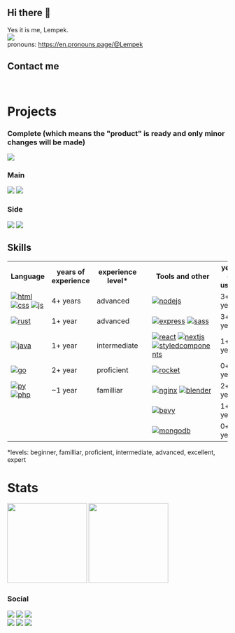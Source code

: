 ## Hi there 👋
 Yes it is me, Lempek. <br>
![](https://komarev.com/ghpvc/?username=LempekPL&color=69e621&style=flat-square)\
pronouns: https://en.pronouns.page/@Lempek

## Contact me
<div>
 <a href="mailto:piotr.m.lempkowski@gmail.com"><img src="https://img.shields.io/static/v1?label=gmail&message=piotr.m.lempkowski%40gmail.com&color=D14836&style=for-the-badge&logo=gmail" alt=""></a>
 <a href="https://www.linkedin.com/in/piotrlempek/"><img src="https://img.shields.io/static/v1?label=linkedin&message=Piotr%20Lempkowski&color=0E76A8&style=for-the-badge&logo=linkedin" alt=""></a>
<!--   <a href="https://twitter.com/LempekOfficial"><img src="https://img.shields.io/static/v1?label=twitter&message=%40LempekOfficial&color=1DA1F2&style=for-the-badge&logo=twitter" alt=""></a> -->
<!--   <a href="https://t.me/lempekpl"><img src="https://img.shields.io/static/v1?label=telegram&message=%40lempekpl&color=00B2FF&style=for-the-badge&logo=telegram" alt=""></a> -->
</div>

# Projects

### Complete (which means the "product" is ready and only minor changes will be made)
[![](https://github-readme-stats.vercel.app/api/pin/?username=LempekPL&repo=westerplatte-defenders&cache_seconds=7200&theme=merko&hide_border=true)](https://github.com/BigBruhCoders/westerplatte-defenders)
### Main
[![](https://github-readme-stats.vercel.app/api/pin/?username=LempekPL&repo=gairun&cache_seconds=7200&theme=merko&hide_border=true)](https://github.com/LempekPL/gairun)
[![](https://github-readme-stats.vercel.app/api/pin/?username=LempekPL&repo=lempek-website&cache_seconds=7200&theme=merko&hide_border=true)](https://github.com/LempekPL/lempek-website)
### Side
[![](https://github-readme-stats.vercel.app/api/pin/?username=LempekPL&repo=GoRedirect&cache_seconds=7200&theme=merko&hide_border=true)](https://github.com/LempekPL/GoRedirect)
[![](https://github-readme-stats.vercel.app/api/pin/?username=LempekPL&repo=rust-redirect&cache_seconds=7200&theme=merko&hide_border=true)](https://github.com/LempekPL/rust-redirect)

## Skills
<table>
    <tr>
        <th>Language</th>
        <th>years of experience</th>
        <th>experience level*</th>
        <th></th>
        <th>Tools and other</th>
        <th>years of usage</th>
        <th>experience level*</th>
    </tr>
    <tr>
        <td>
            <a href="https://www.w3.org/TR/2011/WD-html5-20110405/"><img src="https://skillicons.dev/icons?i=html" alt="html"/></a>
            <a href="https://www.w3.org/Style/CSS/specs.en.html"><img src="https://skillicons.dev/icons?i=css" alt="css"/></a>
            <a href="https://developer.mozilla.org/en-US/docs/Web/JavaScript/JavaScript_technologies_overview"><img src="https://skillicons.dev/icons?i=js" alt="js"/></a>
        </td>
        <td>4+ years</td>
        <td>advanced</td>
        <td></td>
        <td>
            <a href="https://nodejs.org/en/"><img src="https://skillicons.dev/icons?i=nodejs" alt="nodejs"/></a>
        </td>
        <td>3+ year</td>
        <td>excellent</td>
    </tr>
    <tr>
        <td>
            <a href="https://www.rust-lang.org/"><img src="https://skillicons.dev/icons?i=rust" alt="rust"/></a>
        </td>
        <td>1+ year</td>
        <td>advanced</td>
        <td></td>
        <td>
            <a href="http://expressjs.com/"><img src="https://skillicons.dev/icons?i=express" alt="express"/></a>
            <a href="https://sass-lang.com/"><img src="https://skillicons.dev/icons?i=sass" alt="sass"/></a>
        </td>
        <td>3+ year</td>
        <td>advanced</td>
    </tr>
    <tr>
        <td>
            <a href="https://www.java.com/pl/"><img src="https://skillicons.dev/icons?i=java" alt="java"/></a>
        </td>
        <td>1+ year</td>
        <td>intermediate</td>
        <td></td>
        <td>
            <a href="https://en.reactjs.org/"><img src="https://skillicons.dev/icons?i=react" alt="react"/></a>
            <a href="https://nextjs.org/"><img src="https://skillicons.dev/icons?i=nextjs" alt="nextjs"/></a>
            <a href="https://styled-components.com/"><img src="https://skillicons.dev/icons?i=styledcomponents" alt="styledcomponents"/></a>
        </td>
        <td>1+ year</td>
        <td>advanced</td>
    </tr>
    <tr>
        <td>
            <a href="https://go.dev/"><img src="https://skillicons.dev/icons?i=go" alt="go"/></a>
        </td>
        <td>2+ year</td>
        <td>proficient</td>
        <td></td>
        <td>
            <a href="https://rocket.rs/"><img src="https://skillicons.dev/icons?i=rocket" alt="rocket"/></a>
        </td>
        <td>0+ years</td>
        <td>advanced</td>
    </tr>
    <tr>
        <td>
            <a href="https://www.python.org/"><img src="https://skillicons.dev/icons?i=py" alt="py"/></a>
            <a href="https://www.php.net/"><img src="https://skillicons.dev/icons?i=php" alt="php"/></a>
        </td>
        <td>~1 year</td>
        <td>familliar</td>
        <td></td>
        <td>
            <a href="https://www.nginx.com/"><img src="https://skillicons.dev/icons?i=nginx" alt="nginx"/></a>
            <a href="https://www.blender.org/"><img src="https://skillicons.dev/icons?i=blender" alt="blender"/></a>
        </td>
        <td>2+ years</td>
        <td>intermediate</td>
    </tr>
    <tr>
        <td></td>
        <td></td>
        <td></td>
        <td></td>
        <td>
            <a href="https://bevyengine.org/"><img src="https://skillicons.dev/icons?i=bevy" alt="bevy"/></a>
        </td>
        <td>1+ year</td>
        <td>intermediate</td>
    </tr>
    <tr>
        <td></td>
        <td></td>
        <td></td>
        <td></td>
        <td>
            <a href="https://www.mongodb.com/"><img src="https://skillicons.dev/icons?i=mongodb" alt="mongodb"/></a>
        </td>
        <td>0+ years</td>
        <td>intermediate</td>
    </tr>
</table>

*levels: beginner, familliar, proficient, intermediate, advanced, excellent, expert

# Stats
<div>
  <img src="https://github-readme-stats.vercel.app/api?username=LempekPL&count_private=true&show_icons=true&theme=merko&hide_border=true" height="182">
  <img src="https://github-readme-stats.vercel.app/api/top-langs/?username=LempekPL&layout=compact&theme=merko&langs_count=8&hide_border=true" height="182">
</div>

### Social
<div>
   <a href="https://www.youtube.com/channel/UCL6-HSEiD28U5ddwL5l9fFA"><img src="https://img.shields.io/static/v1?label=youtube&message=Lempek&color=C4302B&style=for-the-badge&logo=youtube"></a>
   <a href="https://www.twitch.tv/lempekpl"><img src="https://img.shields.io/static/v1?label=twitch&message=LempekPL&color=6441A5&style=for-the-badge&logo=twitch"></a>
   <a href="https://discord.com/users/249253855613812736"><img src="https://img.shields.io/static/v1?label=discord&message=Lempek%237376&color=7289DA&style=for-the-badge&logo=discord"></a>
   <br>
   <a href="https://twitter.com/LEMPEKPL"><img src="https://img.shields.io/static/v1?label=twitter&message=%40LEMPEKPL&color=1DA1F2&style=for-the-badge&logo=twitter"></a>
   <a href="https://www.reddit.com/user/LempekPL"><img src="https://img.shields.io/static/v1?label=reddit&message=u%2FLempek&color=FF5700&style=for-the-badge&logo=reddit"></a>
   <a href="https://steamcommunity.com/id/LempekPL/"><img src="https://img.shields.io/static/v1?label=steam&message=Lempek&color=0B4A7C&style=for-the-badge&logo=steam"></a>
   <a href="https://t.me/lempekpl"><img src="https://img.shields.io/static/v1?label=telegram&message=%40lempekpl&color=00B2FF&style=for-the-badge&logo=telegram" alt=""></a>
   <!-- I wonder what is this :)
   <br>
   <a href="https://open.spotify.com/user/uzw52te8sueqlr05dfgxxbit9"><img src="https://img.shields.io/static/v1?label=Spotify&message=LempekPL&color=1DB954&style=for-the-badge&logo=spotify"></a>
   <a href="https://soundcloud.com/lempekpl"><img src="https://img.shields.io/static/v1?label=SoundCloud&message=Lempek&color=FF5000&style=for-the-badge&logo=soundcloud"></a>
   <br>
   <a href="https://www.furaffinity.net/user/lempek"><img src="https://img.shields.io/static/v1?label=FurAffinity&message=Lempek&color=orange&style=for-the-badge&logo=fur%20affinity"></a>
   <a href="https://furmap.net/profile/005d1633"><img src="https://img.shields.io/static/v1?label=FurMap&message=Lempek&color=FF5757&style=for-the-badge&logo=furry%20network">     </a>
-->
</div>
